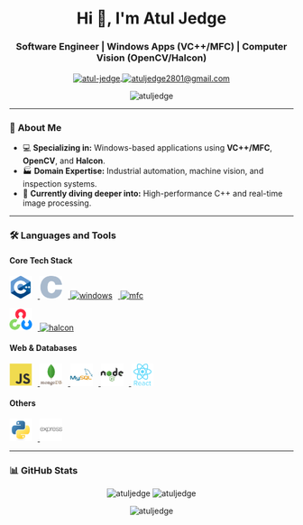 <h1 align="center">Hi 👋, I'm Atul Jedge</h1>
<h3 align="center">Software Engineer | Windows Apps (VC++/MFC) | Computer Vision (OpenCV/Halcon)</h3>

<p align="center">
  <a href="https://linkedin.com/in/atul-jedge" target="blank">
    <img align="center" src="https://img.shields.io/badge/LinkedIn-0077B5?style=for-the-badge&logo=linkedin&logoColor=white" alt="atul-jedge" height="25"/>
  </a>
  <a href="mailto:atuljedge2801@gmail.com" target="blank">
    <img align="center" src="https://img.shields.io/badge/Gmail-D14836?style=for-the-badge&logo=gmail&logoColor=white" alt="atuljedge2801@gmail.com" height="25"/>
  </a>
</p>

<p align="center"> <img src="https://komarev.com/ghpvc/?username=atuljedge&label=Profile%20views&color=0e75b6&style=flat" alt="atuljedge" /> </p>

---

### 🔧 **About Me**
- 💻 **Specializing in:** Windows-based applications using **VC++/MFC**, **OpenCV**, and **Halcon**.
- 🏭 **Domain Expertise:** Industrial automation, machine vision, and inspection systems.
- 🌱 **Currently diving deeper into:** High-performance C++ and real-time image processing.

---

### 🛠 **Languages and Tools**
#### **Core Tech Stack**
<p align="left">
  <!-- C++/C & Windows -->
  <a href="https://www.w3schools.com/cpp/" target="_blank" rel="noreferrer"> <img src="https://raw.githubusercontent.com/devicons/devicon/master/icons/cplusplus/cplusplus-original.svg" alt="cplusplus" width="40" height="40" style="margin-right: 10px;"/> </a>
  <a href="https://www.cprogramming.com/" target="_blank" rel="noreferrer"> <img src="https://raw.githubusercontent.com/devicons/devicon/master/icons/c/c-original.svg" alt="c" width="40" height="40" style="margin-right: 10px;"/> </a>
  <a href="https://docs.microsoft.com/en-us/cpp/" target="_blank" rel="noreferrer"> <img src="https://upload.wikimedia.org/wikipedia/commons/5/5f/Windows_logo_-_2012.svg" alt="windows" width="40" height="40" style="margin-right: 10px;"/> </a>
  <a href="https://www.microsoft.com/en-us/download/details.aspx?id=26999" target="_blank" rel="noreferrer"> <img src="https://upload.wikimedia.org/wikipedia/commons/0/07/MFC-Logo.svg" alt="mfc" width="40" height="40" style="margin-right: 10px;"/> </a>
  
  <!-- Computer Vision -->
  <a href="https://opencv.org/" target="_blank" rel="noreferrer"> <img src="https://raw.githubusercontent.com/devicons/devicon/master/icons/opencv/opencv-original.svg" alt="opencv" width="40" height="40" style="margin-right: 10px;"/> </a>
  <a href="https://www.mvtec.com/products/halcon/" target="_blank" rel="noreferrer"> <img src="https://www.mvtec.com/fileadmin/Software/halcon/logos/halcon_logo_rgb.svg" alt="halcon" width="80" height="40" style="margin-right: 10px;"/> </a>
</p>

#### **Web & Databases**
<p align="left">
  <a href="https://developer.mozilla.org/en-US/docs/Web/JavaScript" target="_blank" rel="noreferrer"> <img src="https://raw.githubusercontent.com/devicons/devicon/master/icons/javascript/javascript-original.svg" alt="javascript" width="40" height="40" style="margin-right: 10px;"/> </a>
  <a href="https://www.mongodb.com/" target="_blank" rel="noreferrer"> <img src="https://raw.githubusercontent.com/devicons/devicon/master/icons/mongodb/mongodb-original-wordmark.svg" alt="mongodb" width="40" height="40" style="margin-right: 10px;"/> </a>
  <a href="https://www.mysql.com/" target="_blank" rel="noreferrer"> <img src="https://raw.githubusercontent.com/devicons/devicon/master/icons/mysql/mysql-original-wordmark.svg" alt="mysql" width="40" height="40" style="margin-right: 10px;"/> </a>
  <a href="https://nodejs.org" target="_blank" rel="noreferrer"> <img src="https://raw.githubusercontent.com/devicons/devicon/master/icons/nodejs/nodejs-original-wordmark.svg" alt="nodejs" width="40" height="40" style="margin-right: 10px;"/> </a>
  <a href="https://reactjs.org/" target="_blank" rel="noreferrer"> <img src="https://raw.githubusercontent.com/devicons/devicon/master/icons/react/react-original-wordmark.svg" alt="react" width="40" height="40" style="margin-right: 10px;"/> </a>
</p>

#### **Others**
<p align="left">
  <a href="https://www.python.org" target="_blank" rel="noreferrer"> <img src="https://raw.githubusercontent.com/devicons/devicon/master/icons/python/python-original.svg" alt="python" width="40" height="40" style="margin-right: 10px;"/> </a>
  <a href="https://expressjs.com" target="_blank" rel="noreferrer"> <img src="https://raw.githubusercontent.com/devicons/devicon/master/icons/express/express-original-wordmark.svg" alt="express" width="40" height="40" style="margin-right: 10px;"/> </a>
</p>

---

### 📊 **GitHub Stats**
<p align="center">
  <img src="https://github-readme-stats.vercel.app/api?username=atuljedge&show_icons=true&theme=dark&hide_border=true&count_private=true" alt="atuljedge" width="45%"/>
  <img src="https://github-readme-streak-stats.herokuapp.com/?user=atuljedge&theme=dark&hide_border=true" alt="atuljedge" width="45%"/>
</p>
<p align="center">
  <img src="https://github-readme-stats.vercel.app/api/top-langs?username=atuljedge&layout=compact&theme=dark&hide_border=true" alt="atuljedge" width="45%"/>
</p>
